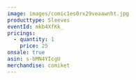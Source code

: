```yaml
---
image: images/comic1es0rx29veaawnht.jpg
producttype: Sleeves
eventId: mkb4XfKk_
pricings:
  - quantity: 1
    price: 25
onsale: true
asin: s-bMN4YIcgU
merchandise: comiket
---
```

